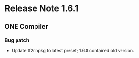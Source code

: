 # Release Note 1.6.1

## ONE Compiler

### Bug patch

- Update tf2nnpkg to latest preset; 1.6.0 contained old version.
